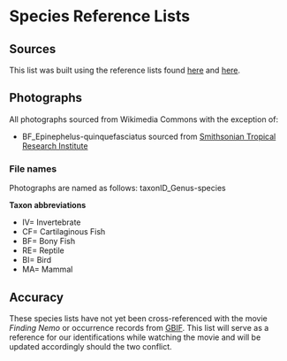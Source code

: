# Species Reference Lists

## Sources

This list was built using the reference lists found [here](https://disney-animals.fandom.com/wiki/List_of_Species_seen_in_Finding_Nemo) and [here](https://parody.fandom.com/wiki/List_of_Species_from_Finding_Nemo).

## Photographs

All photographs sourced from Wikimedia Commons with the exception of:

- BF_Epinephelus-quinquefasciatus sourced from [Smithsonian Tropical Research Institute](https://biogeodb.stri.si.edu/caribbean/en/thefishes/species/4760/on)

### File names

Photographs are named as follows: taxonID_Genus-species

**Taxon abbreviations**

- IV= Invertebrate
- CF= Cartilaginous Fish
- BF= Bony Fish
- RE= Reptile
- BI= Bird
- MA= Mammal

## Accuracy

These species lists have not yet been cross-referenced with the movie *Finding Nemo* or occurrence records from [GBIF](gbif.org). This list will serve as a reference for our identifications while watching the movie and will be updated accordingly should the two conflict.
